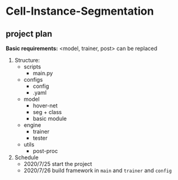 # Cell-Instance-Segmentation

## project plan
**Basic requirements:** <model, trainer, post> can be replaced
1. Structure:
    - scripts
        - main.py
    - configs
        - config
        - .yaml
    - model
        - hover-net
        - seg + class
        - basic module
    - engine
        - trainer
        - tester
    - utils
        - post-proc
2. Schedule
    - 2020/7/25 start the project
    - 2020/7/26 build framework in `main` and `trainer` and `config`